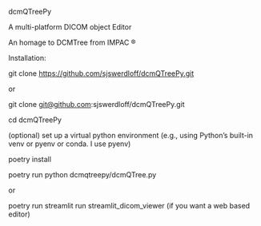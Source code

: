 dcmQTreePy

A multi-platform DICOM object Editor

An homage to DCMTree from IMPAC &reg;

Installation:

git clone https://github.com/sjswerdloff/dcmQTreePy.git

or

git clone git@github.com:sjswerdloff/dcmQTreePy.git

cd dcmQTreePy

(optional) set up a virtual python environment (e.g., using Python’s built-in venv or pyenv or conda.  I use pyenv)

poetry install

poetry run python dcmqtreepy/dcmQTree.py

or

poetry run streamlit run streamlit_dicom_viewer (if you want a web based editor)

